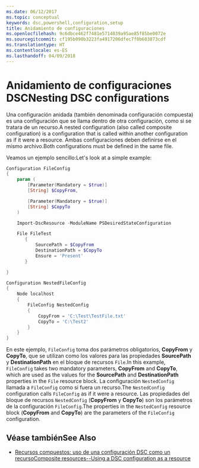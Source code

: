 ```yaml
---
ms.date: 06/12/2017
ms.topic: conceptual
keywords: dsc,powershell,configuration,setup
title: Anidamiento de configuraciones
ms.openlocfilehash: 9c6dbce462f7481e5714039a95ae85f85be0072e
ms.sourcegitcommit: cf195b090b3223fa4917206dfec7f0b603873cdf
ms.translationtype: HT
ms.contentlocale: es-ES
ms.lasthandoff: 04/09/2018
---
```

# <a name="nesting-dsc-configurations"></a><span data-ttu-id="e5849-103">Anidamiento de configuraciones DSC</span><span class="sxs-lookup"><span data-stu-id="e5849-103">Nesting DSC configurations</span></span>

<span data-ttu-id="e5849-104">Una configuración anidada (también denominada configuración compuesta) es una configuración que se llama dentro de otra configuración, como si se tratara de un recurso.</span><span class="sxs-lookup"><span data-stu-id="e5849-104">A nested configuration (also called composite configuration) is a configuration that is called within another configuration as if it were a resource.</span></span>
<span data-ttu-id="e5849-105">Ambas configuraciones deben definirse en el mismo archivo.</span><span class="sxs-lookup"><span data-stu-id="e5849-105">Both configurations must be defined in the same file.</span></span>

<span data-ttu-id="e5849-106">Veamos un ejemplo sencillo:</span><span class="sxs-lookup"><span data-stu-id="e5849-106">Let's look at a simple example:</span></span>

```powershell
Configuration FileConfig
{
    param (
        [Parameter(Mandatory = $true)]
        [String] $CopyFrom,

        [Parameter(Mandatory = $true)]
        [String] $CopyTo
    )

    Import-DscResource -ModuleName PSDesiredStateConfiguration

    File FileTest
       {
           SourcePath = $CopyFrom
           DestinationPath = $CopyTo
           Ensure = 'Present'
       }

}

Configuration NestedFileConfig
{
    Node localhost
    {
        FileConfig NestedConfig
        {
            CopyFrom = 'C:\Test\TestFile.txt'
            CopyTo = 'C:\Test2'
        }
    }
}
```

<span data-ttu-id="e5849-107">En este ejemplo, `FileConfig` toma dos parámetros obligatorios, **CopyFrom** y **CopyTo**, que se utilizan como los valores para las propiedades **SourcePath** y **DestinationPath** en el bloque de recursos `File`.</span><span class="sxs-lookup"><span data-stu-id="e5849-107">In this example, `FileConfig` takes two mandatory parameters,  **CopyFrom** and **CopyTo**, which are used as the values for the **SourcePath** and **DestinationPath** properties in the `File` resource block.</span></span>
<span data-ttu-id="e5849-108">La configuración `NestedConfig` llamada a `FileConfig` como si fuera un recurso.</span><span class="sxs-lookup"><span data-stu-id="e5849-108">The `NestedConfig` configuration calls `FileConfig` as if it were a resource.</span></span>
<span data-ttu-id="e5849-109">Las propiedades del bloque de recursos `NestedConfig` (**CopyFrom** y **CopyTo**) son los parámetros de la configuración `FileConfig`.</span><span class="sxs-lookup"><span data-stu-id="e5849-109">The properties in the `NestedConfig` resource block (**CopyFrom** and **CopyTo**) are the parameters of the `FileConfig` configuration.</span></span>

## <a name="see-also"></a><span data-ttu-id="e5849-110">Véase también</span><span class="sxs-lookup"><span data-stu-id="e5849-110">See Also</span></span>

- [<span data-ttu-id="e5849-111">Recursos compuestos: uso de una configuración DSC como un recurso</span><span class="sxs-lookup"><span data-stu-id="e5849-111">Composite resources--Using a DSC configuration as a resource</span></span>](authoringResourceComposite.md)